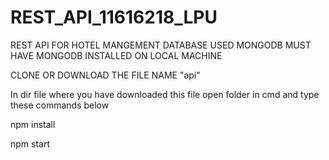 # REST_API_11616218_LPU
REST API FOR HOTEL MANGEMENT
DATABASE USED MONGODB
MUST HAVE MONGODB INSTALLED ON LOCAL MACHINE

CLONE OR DOWNLOAD THE FILE NAME "api"

In dir file where you have downloaded this file
open folder in cmd
and type these commands below

npm install

npm start
